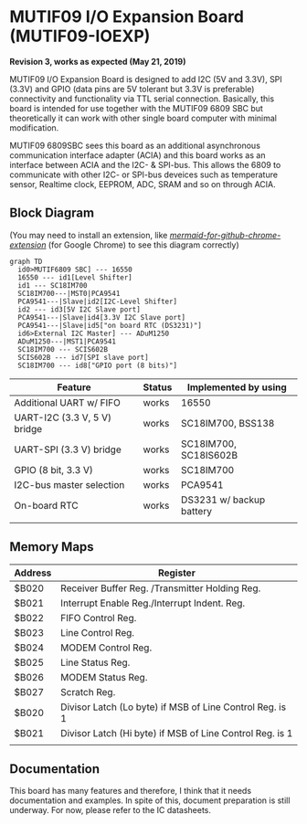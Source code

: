 # MUTIF09 I/O Expansion Board (MUTIF09-IOEXP)

**Revision 3, works as expected (May 21, 2019)**

MUTIF09 I/O Expansion Board is designed to add I2C (5V and 3.3V), SPI (3.3V) and GPIO (data pins are 5V tolerant but 3.3V is preferable) connectivity and functionality via TTL serial connection. Basically, this board is intended for use together with the MUTIF09 6809 SBC but theoretically it can work with other single board computer with minimal modification.

MUTIF09 6809SBC sees this board as an additional asynchronous communication interface adapter (ACIA) and this board works as an interface between ACIA and the I2C- & SPI-bus. This allows the 6809 to communicate with other I2C- or SPI-bus deveices such as temperature sensor, Realtime clock, EEPROM, ADC, SRAM and so on through ACIA.

## Block Diagram

(You may need to install an extension, like [*mermaid-for-github-chrome-extension*][1] (for Google Chrome) to see this diagram correctly)

[1]:https://github.com/set0gut1/mermaid-for-github-chrome-extention

```mermaid
graph TD
  id0>MUTIF6809 SBC] --- 16550
  16550 --- id1[Level Shifter]
  id1 --- SC18IM700
  SC18IM700---|MST0|PCA9541
  PCA9541---|Slave|id2[I2C-Level Shifter]
  id2 --- id3[5V I2C Slave port]
  PCA9541---|Slave|id4[3.3V I2C Slave port]
  PCA9541---|Slave|id5["on board RTC (DS3231)"]
  id6>External I2C Master] --- ADuM1250
  ADuM1250---|MST1|PCA9541
  SC18IM700 --- SCIS602B
  SCIS602B --- id7[SPI slave port]
  SC18IM700 --- id8["GPIO port (8 bits)"]
```

|Feature|Status|Implemented by using|
|-------|------|-------|
|Additional UART w/ FIFO|works|16550|
|UART-I2C (3.3 V, 5 V) bridge|works|SC18IM700, BSS138|
|UART-SPI (3.3 V) bridge|works|SC18IM700, SC18IS602B|
|GPIO (8 bit, 3.3 V)|works|SC18IM700|
|I2C-bus master selection|works|PCA9541|
|On-board RTC|works|DS3231 w/ backup battery|
||||

## Memory Maps

|Address|Register|
|-------|--------|
|$B020|Receiver Buffer Reg. /Transmitter Holding Reg.|
|$B021|Interrupt Enable Reg./Interrupt Indent. Reg.|
|$B022|FIFO Control Reg.|
|$B023|Line Control Reg.|
|$B024|MODEM Control Reg.|
|$B025|Line Status Reg.|
|$B026|MODEM Status Reg.|
|$B027|Scratch Reg.|
|$B020|Divisor Latch (Lo byte) if MSB of Line Control Reg. is 1|
|$B021|Divisor Latch (Hi byte) if MSB of Line Control Reg. is 1|
|||

## Documentation

This board has many features and therefore, I think that it needs documentation and examples. In spite of this, document preparation is still underway. For now, please refer to the IC datasheets.
